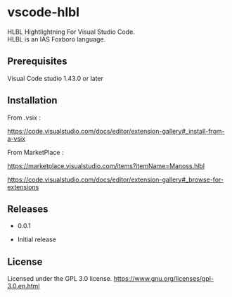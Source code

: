 # vscode-hlbl

HLBL Hightlightning For Visual Studio Code.</br>
HLBL is an IAS Foxboro language.

## Prerequisites

Visual Code studio 1.43.0 or later

## Installation

From .vsix : 

https://code.visualstudio.com/docs/editor/extension-gallery#_install-from-a-vsix

From MarketPlace :

https://marketplace.visualstudio.com/items?itemName=Manoss.hlbl

https://code.visualstudio.com/docs/editor/extension-gallery#_browse-for-extensions


## Releases

* 0.0.1
 - Initial release 

 ## License

 Licensed under the GPL 3.0 license.
 https://www.gnu.org/licenses/gpl-3.0.en.html

